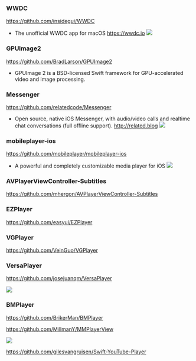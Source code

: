 
### WWDC 
https://github.com/insidegui/WWDC
- The unofficial WWDC app for macOS https://wwdc.io
![](https://github.com/insidegui/WWDC/raw/master/screenshots/v5/Schedule.png)

### GPUImage2
https://github.com/BradLarson/GPUImage2
- GPUImage 2 is a BSD-licensed Swift framework for GPU-accelerated video and image processing.

### Messenger
https://github.com/relatedcode/Messenger
- Open source, native iOS Messenger, with audio/video calls and realtime chat conversations (full offline support). http://related.blog
![](https://camo.githubusercontent.com/849cefe9cd7a22a2eb5eb03bdda4f65c71535088/68747470733a2f2f72656c61746564636f64652e636f6d2f73637265656e35322f6368617430332e706e67)

### mobileplayer-ios
https://github.com/mobileplayer/mobileplayer-ios
- A powerful and completely customizable media player for iOS
![](https://camo.githubusercontent.com/242f0c4503eefd9c52b36fea3485151c1dd501be/687474703a2f2f692e696d6775722e636f6d2f4a365170534b622e676966)

### AVPlayerViewController-Subtitles
https://github.com/mhergon/AVPlayerViewController-Subtitles

### EZPlayer
https://github.com/easyui/EZPlayer

### VGPlayer
https://github.com/VeinGuo/VGPlayer

### VersaPlayer
https://github.com/josejuanqm/VersaPlayer

![](https://github.com/josejuanqm/VersaPlayer/raw/master/RepoAssets/iphone.png)

### BMPlayer
https://github.com/BrikerMan/BMPlayer

https://github.com/MillmanY/MMPlayerView

![](https://github.com/MillmanY/MMPlayerView/raw/master/demo/transition_demo.gif)

https://github.com/gilesvangruisen/Swift-YouTube-Player


